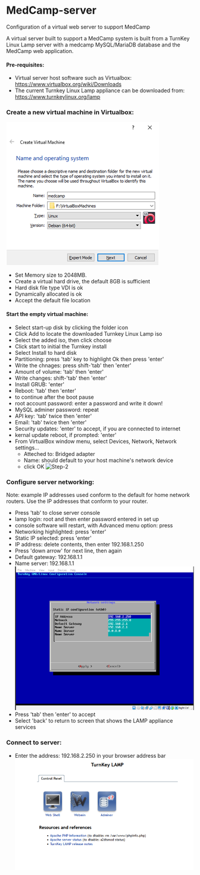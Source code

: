 # MedCamp-server
Configuration of a virtual web server to support MedCamp

A virtual server built to support a MedCamp system is built from a TurnKey Linux Lamp server with a medcamp MySQL/MariaDB database and the MedCamp web application.

#### Pre-requisites:
- Virtual server host software such as Virtualbox: https://www.virtualbox.org/wiki/Downloads
- The current Turnkey Linux Lamp appliance can be downloaded from: https://www.turnkeylinux.org/lamp

### Create a new virtual machine in Virtualbox:
  ![Step-1](https://raw.githubusercontent.com/Asrosoft/MedCamp-server/master/assets/virtualbox-step1.png)
- Set Memory size to 2048MB.
- Create a virtual hard drive, the default 8GB is sufficient
- Hard disk file type VDI is ok
- Dynamically allocated is ok
- Accept the default file location

#### Start the empty virtual machine:
- Select start-up disk by clicking the folder icon
- Click Add to locate the downloaded Turnkey Linux Lamp iso
- Select the added iso, then click choose
- Click start to initial the Turnkey install
- Select Install to hard disk
- Partitioning: press 'tab' key to highlight Ok then press 'enter'
- Write the chnages: press shift-'tab' then 'enter'
- Amount of volume: 'tab' then 'enter'
- Write changes: shift-'tab' then 'enter'
- Install GRUB: 'enter'
- Reboot: 'tab' then 'enter'
- <enter> to continue after the boot pause
- root account password: enter a password and write it down!
- MySQL adminer password: repeat
- API key: 'tab' twice then 'enter'
- Email: 'tab' twice then 'enter'
- Security updates: 'enter' to accept, if you are connected to internet
- kernal update reboot, if prompted: 'enter'
- From VirtualBox window menu, select Devices, Network, Network settings...
  - Atteched to: Bridged adapter
  - Name: should default to your host machine's network device
  - click OK
    ![Step-2](https://raw.githubusercontent.com/Asrosoft/MedCamp-server/master/assets/virtualbox-networking.png)

### Configure server networking:
  Note: example IP addresses used conform to the default for home network routers. Use the IP addresses that conform to your router.
- Press 'tab' to close server console
- lamp login: root and then enter password entered in set up
- console software will restart, with Advanced menu option: press <enter>
- Networking highlighted: press 'enter'
- Static IP selected: press 'enter'
- IP address: delete contents, then enter 192.168.1.250
- Press 'down arrow' for next line, then again
- Default gateway: 192.168.1.1
- Name server: 192.168.1.1
    ![Step-3](https://raw.githubusercontent.com/Asrosoft/MedCamp-server/master/assets/turnkey-networking.png)
- Press 'tab' then 'enter' to accept
- Select 'back' to return to screen that shows the LAMP appliance services
  
### Connect to server:
  - Enter the address: 192.168.2.250 in your browser address bar
  ![Step-4](https://raw.githubusercontent.com/Asrosoft/MedCamp-server/master/assets/LAMP-server.png)

  
